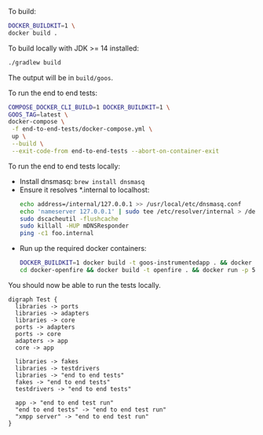 To build:
```bash
DOCKER_BUILDKIT=1 \
docker build .
```

To build locally with JDK >= 14 installed:
```bash
./gradlew build
```
The output will be in `build/goos`.

To run the end to end tests:
```bash
COMPOSE_DOCKER_CLI_BUILD=1 DOCKER_BUILDKIT=1 \
GOOS_TAG=latest \
docker-compose \
 -f end-to-end-tests/docker-compose.yml \
 up \
 --build \
 --exit-code-from end-to-end-tests --abort-on-container-exit
```

To run the end to end tests locally:
* Install dnsmasq: `brew install dnsmasq`
* Ensure it resolves *.internal to localhost:
  ```bash
  echo address=/internal/127.0.0.1 >> /usr/local/etc/dnsmasq.conf
  echo 'nameserver 127.0.0.1' | sudo tee /etc/resolver/internal > /dev/null
  sudo dscacheutil -flushcache
  sudo killall -HUP mDNSResponder
  ping -c1 foo.internal
* Run up the required docker containers:
  ```bash
  DOCKER_BUILDKIT=1 docker build -t goos-instrumentedapp . && docker run -p 1234:1234 goos-instrumentedapp
  cd docker-openfire && docker build -t openfire . && docker run -p 5222:5222 -p 9090:9090 -h auctionhost.internal openfire 
  ```
You should now be able to run the tests locally.
```plantuml
digraph Test {
  libraries -> ports
  libraries -> adapters
  libraries -> core
  ports -> adapters
  ports -> core
  adapters -> app
  core -> app

  libraries -> fakes
  libraries -> testdrivers
  libraries -> "end to end tests"
  fakes -> "end to end tests"
  testdrivers -> "end to end tests"
  
  app -> "end to end test run"
  "end to end tests" -> "end to end test run"
  "xmpp server" -> "end to end test run"
}
```
